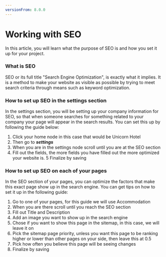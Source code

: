 ```yaml
---
versionFrom: 8.0.0
---
```


# Working with SEO
In this article, you will learn what the purpose of SEO is and how you set it up for your project.

### What is SEO

SEO or its full title "Search Engine Optimization", is exactly what it implies.
It is a method to make your website as visible as possible by trying to meet search criteria through means such as keyword optimization.

### How to set up SEO in the settings section

In the settings section, you will be setting up your company information for SEO, so that when someone searches for something related to your company your page will appear in the search results. You can set this up by following the guide below:

1. Click your home node in this case that would be Unicorn Hotel
2. Then go to ***settings***
3. When you are in the settings node scroll until you are at the SEO section
4. Fill out the fields, the more fields you have filled out the more optimized your website is.
5 Finalize by saving

### How to set up SEO on each of your pages

In the SEO section of your pages, you can optimize the factors that make this exact page show up in the search engine.
You can get tips on how to set it up in the following guide:

1. Go to one of your pages, for this guide we will use Accommodation
2. When you are there scroll until you reach the SEO section
3. Fill out Title and Description
4. Add an image you want to show up in the search engine
5. Chose if you want to show this page in the sitemap, in this case, we will leave it on
6. Pick the sitemap page priority, unless you want this page to be ranking higher or lower than other pages on your side, then leave this at 0.5
7. Pick how often you believe this page will be seeing changes 
8. Finalize by saving